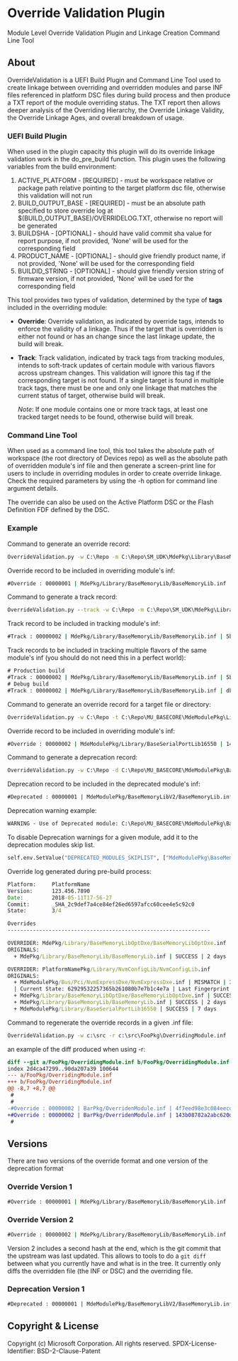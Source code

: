 # Override Validation Plugin

Module Level Override Validation Plugin and Linkage Creation Command Line Tool

## About

OverrideValidation is a UEFI Build Plugin and Command Line Tool used to create
linkage between overriding and overridden modules and parse INF files referenced
in platform DSC files during build process and then produce a TXT report of the
module overriding status.  The TXT report then allows deeper analysis of the
Overriding Hierarchy, the Override Linkage Validity, the Override Linkage Ages,
and overall breakdown of usage.

### UEFI Build Plugin

When used in the plugin capacity this plugin will do its override linkage
validation work in the do_pre_build function.  This plugin uses the following
variables from the build environment:

 1. ACTIVE_PLATFORM - [REQUIRED] - must be workspace relative or package path
    relative pointing to the target platform dsc file, otherwise this validation
    will not run
 1. BUILD_OUTPUT_BASE - [REQUIRED] - must be an absolute path specified to store
    override log at $(BUILD_OUTPUT_BASE)/OVERRIDELOG.TXT, otherwise no report
    will be generated
 1. BUILDSHA - [OPTIONAL] - should have valid commit sha value for report
    purpose, if not provided, 'None' will be used for the corresponding field
 1. PRODUCT_NAME - [OPTIONAL] - should give friendly product name, if not
    provided, 'None' will be used for the corresponding field
 1. BUILDID_STRING - [OPTIONAL] - should give friendly version string of
    firmware version, if not provided, 'None' will be used for the corresponding
    field

This tool provides two types of validation, determined by the type of **tags** included in the overriding module:

- **Override**: Override validation, as indicated by override tags, intends to enforce the validity of a linkage. Thus if
the target that is overridden is either not found or has an change since the last linkage update, the build will break.
- **Track**: Track validation, indicated by track tags from tracking modules, intends to soft-track updates of certain
module with various flavors across upstream changes. This validation will ignore this tag if the corresponding target
is not found. If a single target is found in multiple track tags, there must be one and only one linkage that matches
the current status of target, otherwise build will break.

  *Note*: If one module contains one or more track tags, at least one tracked target needs to be found, otherwise build
  will break.

### Command Line Tool

When used as a command line tool, this tool takes the absolute path of workspace
(the root directory of Devices repo) as well as the absolute path of overridden
module's inf file and then generate a screen-print line for users to include in
overriding modules in order to create override linkage. Check the required
parameters by using the -h option for command line argument details.

The override can also be used on the Active Platform DSC or the Flash Definition
FDF defined by the DSC.

### Example

Command to generate an override record:

``` cmd
OverrideValidation.py -w C:\Repo -m C:\Repo\SM_UDK\MdePkg\Library\BaseMemoryLib\BaseMemoryLib.inf
```

Override record to be included in overriding module's inf:

``` cmd
#Override : 00000001 | MdePkg/Library/BaseMemoryLib/BaseMemoryLib.inf | cc255d9de141fccbdfca9ad02e0daa47 | 2018-05-09T17-54-17
```

Command to generate a track record:

``` cmd
OverrideValidation.py --track -w C:\Repo -m C:\Repo\SM_UDK\MdePkg\Library\BaseMemoryLib\BaseMemoryLib.inf
```

Track record to be included in tracking module's inf:

``` cmd
#Track : 00000002 | MdePkg/Library/BaseMemoryLib/BaseMemoryLib.inf | 5bca19892b2e9f4c00a74041fa6b1eab | 2021-12-07T04-25-21 | 5c76ea08864294e11f8d7d1ac2ccf76c72673c8f
```

Track records to be included in tracking multiple flavors of the same module's inf (you should do not need this in a
perfect world):

``` cmd
# Production build
#Track : 00000002 | MdePkg/Library/BaseMemoryLib/BaseMemoryLib.inf | 5bca19892b2e9f4c00a74041fa6b1eab | 2021-12-07T04-25-21 | 5c76ea08864294e11f8d7d1ac2ccf76c72673c8f
# Debug build
#Track : 00000002 | MdePkg/Library/BaseMemoryLib/BaseMemoryLib.inf | dbfc0ece0cb8fa499ac2141c80107926 | 2022-02-09T00-31-30 | fd114d321703a32c4684d8411ba0fe7dd7012c14
```

Command to generate an override record for a target file or directory:

``` cmd
OverrideValidation.py -w C:\Repo -t C:\Repo\MU_BASECORE\MdeModulePkg\Library\BaseSerialPortLib16550
```

Override record to be included in overriding module's inf:

``` cmd
#Override : 00000002 | MdeModulePkg/Library/BaseSerialPortLib16550 | 140759cf30a73b02f48cc1f226b015d8 | 2021-12-07T05-30-10 | fa99a33fdb7e8bf6063513fddb807105ec2fad81
```

Command to generate a deprecation record:

``` cmd
OverrideValidation.py -w C:\Repo -d C:\Repo\MU_BASECORE\MdeModulePkg\BaseMemoryLib\BaseMemoryLib.inf -dr C:\Repo\MU_BASECORE\MdeModulePkg\BaseMemoryLibV2\BaseMemoryLib.inf -dt 120
```

Deprecation record to be included in the deprecated module's inf:

``` cmd
#Deprecated : 00000001 | MdeModulePkg/BaseMemoryLibV2/BaseMemoryLib.inf | 2024-02-16T04-00-28 | 120
```

Deprecation warning example:

``` cmd
WARNING - Use of Deprecated module: C:\Repo\MU_BASECORE\MdeModulePkg\BaseMemoryLib\BaseMemoryLib.inf, Please switch to:  C:\Repo\MU_BASECORE\MdeModulePkg\BaseMemoryLibV2\BaseMemoryLib.inf.
```

To disable Deprecation warnings for a given module, add it to the deprecation modules skip list.

``` cmd
self.env.SetValue("DEPRECATED_MODULES_SKIPLIST", ["MdeModulePkg\BaseMemoryLib\BaseMemoryLib.inf"], "Skip list for platforms")
```
Override log generated during pre-build process:

``` cmd
Platform:     PlatformName
Version:      123.456.7890
Date:         2018-05-11T17-56-27
Commit:       _SHA_2c9def7a4ce84ef26ed6597afcc60cee4e5c92c0
State:        3/4

Overrides
----------------------------------------------------------------

OVERRIDER: MdePkg/Library/BaseMemoryLibOptDxe/BaseMemoryLibOptDxe.inf
ORIGINALS:
  + MdePkg/Library/BaseMemoryLib/BaseMemoryLib.inf | SUCCESS | 2 days

OVERRIDER: PlatformNamePkg/Library/NvmConfigLib/NvmConfigLib.inf
ORIGINALS:
  + MdeModulePkg/Bus/Pci/NvmExpressDxe/NvmExpressDxe.inf | MISMATCH | 35 days
  | Current State: 62929532257365b261080b7e7b1c4e7a | Last Fingerprint: dc9f5e3af1efbac6cf5485b672291903
  + MdePkg/Library/BaseMemoryLibOptDxe/BaseMemoryLibOptDxe.inf | SUCCESS | 0 days
  + MdePkg/Library/BaseMemoryLib/BaseMemoryLib.inf | SUCCESS | 2 days
  + MdeModulePkg/Library/BaseSerialPortLib16550 | SUCCESS | 7 days

```

Command to regenerate the override records in a given .inf file:

``` cmd
OverrideValidation.py -w c:\src -r c:\src\FooPkg\OverridingModule.inf
```

an example of the diff produced when using -r:

``` diff
diff --git a/FooPkg/OverridingModule.inf b/FooPkg/OverridingModule.inf
index 2d4ca47299..90da207a39 100644
--- a/FooPkg/OverridingModule.inf
+++ b/FooPkg/OverridingModule.inf
@@ -8,7 +8,7 @@
 #
 #
-#Override : 00000002 | BarPkg/OverridenModule.inf | 4f7eed98e3c084eecdff5fa2e1e57db1 | 2021-11-23T21-41-21 | 44b40c0358489da6c444e7cfb2be26e56b7c16a1
+#Override : 00000002 | BarPkg/OverridenModule.inf | 143b08782a2abc620d1eb57461c6e290 | 2022-03-10T23-09-45 | 6f8c53a3fcd79b202c708e7aa58256cafbf24bc4
 #
```

## Versions

There are two versions of the override format and one version of the deprecation format

### Override Version 1

``` cmd
#Override : 00000001 | MdePkg/Library/BaseMemoryLib/BaseMemoryLib.inf | cc255d9de141fccbdfca9ad02e0daa47 | 2018-05-09T17-54-17
```

### Override Version 2

``` cmd
#Override : 00000002 | MdePkg/Library/BaseMemoryLib/BaseMemoryLib.inf | cc255d9de141fccbdfca9ad02e0daa47 | 2018-05-09T17-54-17 | 575096df6a
```

Version 2 includes a second hash at the end, which is the git commit that the
upstream was last updated. This allows to tools to do a `git diff` between what
you currently have and what is in the tree. It currently only diffs the
overridden file (the INF or DSC) and the overriding file.

### Deprecation Version 1

``` cmd
#Deprecated : 00000001 | MdeModulePkg/BaseMemoryLibV2/BaseMemoryLib.inf | 2024-02-16T04-00-28
```

## Copyright & License

Copyright (c) Microsoft Corporation. All rights reserved.
SPDX-License-Identifier: BSD-2-Clause-Patent
